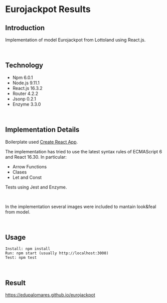 # Eurojackpot Results

## Introduction

Implementation of model Eurojackpot from Lottoland using React.js.

<br>

## Technology

* Npm		6.0.1
* Node.js 	9.11.1
* React.js 	16.3.2
* Router	4.2.2
* Jsonp		0.2.1
* Enzyme 	3.3.0

<br>

## Implementation Details

Boilerplate used [Create React App](https://github.com/facebookincubator/create-react-app).

The implementation has tried to use the latest syntax rules of ECMAScript 6
and React 16.30. In particular:

* Arrow Functions
* Clases
* Let and Const

Tests using Jest and Enzyme.

<br>

In the implementation several images were included to mantain look&feal from model.

<br>

## Usage	  

```
Install: npm install
Run: npm start (usually http://localhost:3000)
Test: npm test
```
<br>

## Result

https://edupalomares.github.io/eurojackpot
